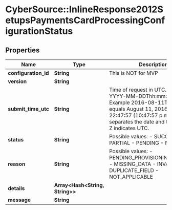 # CyberSource::InlineResponse2012SetupsPaymentsCardProcessingConfigurationStatus

## Properties
Name | Type | Description | Notes
------------ | ------------- | ------------- | -------------
**configuration_id** | **String** | This is NOT for MVP | [optional] 
**version** | **String** |  | [optional] 
**submit_time_utc** | **String** | Time of request in UTC. &#x60;Format: YYYY-MM-DDThh:mm:ssZ&#x60;  Example 2016-08-11T22:47:57Z equals August 11, 2016, at 22:47:57 (10:47:57 p.m.). The T separates the date and the time. The Z indicates UTC.  | [optional] 
**status** | **String** | Possible values: - SUCCESS - PARTIAL - PENDING - NOT_SETUP | [optional] 
**reason** | **String** | Possible values: - PENDING_PROVISIONING_PROCESS - MISSING_DATA - INVALID_DATA - DUPLICATE_FIELD - NOT_APPLICABLE | [optional] 
**details** | **Array&lt;Hash&lt;String, String&gt;&gt;** |  | [optional] 
**message** | **String** |  | [optional] 


